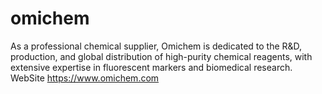 # omichem
As a professional chemical supplier, Omichem is dedicated to the R&amp;D, production, and global distribution of high-purity chemical reagents, with extensive expertise in fluorescent markers and biomedical research. WebSite https://www.omichem.com
